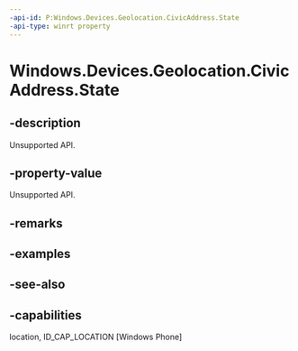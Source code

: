 ```yaml
---
-api-id: P:Windows.Devices.Geolocation.CivicAddress.State
-api-type: winrt property
---
```


<!-- Property syntax
public string State { get; }
-->

# Windows.Devices.Geolocation.CivicAddress.State

## -description
Unsupported API.

## -property-value
Unsupported API.

## -remarks

## -examples

## -see-also


## -capabilities
location, ID_CAP_LOCATION [Windows Phone]
